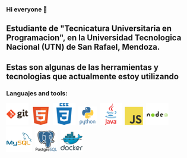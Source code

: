 ### Hi everyone 👋

## Estudiante de "Tecnicatura Universitaria en Programacion", en la Universidad Tecnologica Nacional (UTN) de San Rafael, Mendoza.

## Estas son algunas de las herramientas y tecnologias que actualmente estoy utilizando



<div align="left">
    <h3> Languajes and tools: </h3>
    <div>
        <div>
        <img src="https://github.com/devicons/devicon/blob/master/icons/git/git-original-wordmark.svg" title "GIT" alt="GIT" width="60" heigth="60"/>&nbsp;
        <img src="https://github.com/devicons/devicon/blob/master/icons/html5/html5-original.svg" title "HTML5" alt="HTML" width="50" heigth="50"/>&nbsp;
        <img src="https://github.com/devicons/devicon/blob/master/icons/css3/css3-plain-wordmark.svg" title "CSS" alt="CSS" width="60" heigth="60"/>&nbsp;
        <img src="https://github.com/devicons/devicon/blob/master/icons/python/python-original-wordmark.svg" title "PYTHON" alt="PYTHON" width="50" heigth="50"/>&nbsp;
        <img src="https://github.com/devicons/devicon/blob/master/icons/java/java-original-wordmark.svg" title "JAVA" alt="JAVA" width="60" heigth="60"/>&nbsp;
        <img src="https://github.com/devicons/devicon/blob/master/icons/javascript/javascript-original.svg"  title "JAVASCRIPT" alt="JAVASCRIPT" width="50" heigth="50"/>&nbsp;
        <img src="https://github.com/devicons/devicon/blob/master/icons/nodejs/nodejs-original-wordmark.svg" title "NODEJS" alt="NODEJS" width="60" heigth="60"/>&nbsp;
        <img src="https://github.com/devicons/devicon/blob/master/icons/mysql/mysql-original-wordmark.svg" title "MYSQL" alt="MYSQL" width="70" heigth="70"/>&nbsp;
        <img src="https://github.com/devicons/devicon/blob/master/icons/postgresql/postgresql-original-wordmark.svg" title "POSTGRESQL" alt="POSTGRESQL" width="60" heigth="60"/>&nbsp;
        <img src="https://github.com/devicons/devicon/blob/master/icons/docker/docker-original-wordmark.svg" title "DOCKER" alt="DOCKER" width="60" heigth="60"/>&nbsp;
       </div>
</div>
